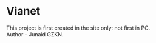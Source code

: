 # Vianet
This project is first created in the site only: not first in PC.
<br>
Author - Junaid
GZKN.
